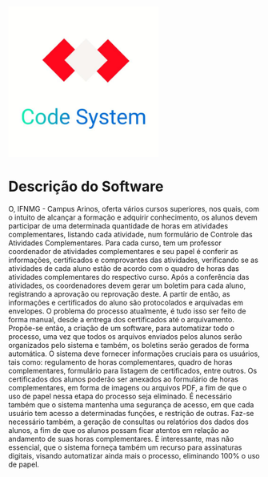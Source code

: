 <img src="./logo_code_system.jpeg?w=300" height="300" whidth="300"/>

# Descrição do Software

O, IFNMG - Campus Arinos, oferta vários cursos superiores, nos quais, com o intuito de alcançar a formação e adquirir conhecimento, os alunos devem participar de uma determinada quantidade de horas em atividades complementares, listando cada atividade, num formulário de Controle das Atividades Complementares.
Para cada curso, tem um professor coordenador de atividades complementares e seu papel é conferir as informações, certificados e comprovantes das atividades, verificando se as atividades de cada aluno estão de acordo com o quadro de horas das atividades complementares do respectivo curso.
Após a conferência das atividades, os coordenadores devem gerar um boletim para cada aluno, registrando a aprovação ou reprovação deste. A partir de então, as informações e certificados do aluno são protocolados e arquivadas em envelopes. O problema do processo atualmente, é tudo isso ser feito de forma manual, desde a entrega dos certificados até o arquivamento.
Propõe-se então, a criação de um software, para automatizar todo o processo, uma vez que todos os arquivos enviados pelos alunos serão organizados pelo sistema e também, os boletins serão gerados de forma automática. O sistema deve fornecer informações cruciais para os usuários, tais como: regulamento de horas complementares, quadro de horas complementares, formulário para listagem de certificados, entre outros. Os certificados dos alunos poderão ser anexados ao formulário de horas complementares, em forma de imagens ou arquivos PDF, a fim de que o uso de papel nessa etapa do processo seja eliminado.
É necessário também que o sistema mantenha uma segurança de acesso, em que cada usuário tem acesso a determinadas funções, e restrição de outras. Faz-se necessário também, a geração de consultas ou relatórios dos dados dos alunos, a fim de que os alunos possam ficar atentos em relação ao andamento de suas horas complementares.
É interessante, mas não essencial, que o sistema forneça também um recurso para assinaturas digitais, visando automatizar ainda mais o processo, eliminando 100% o uso de papel.


